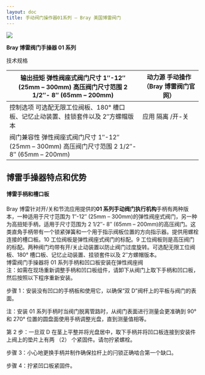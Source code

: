 ```yaml
---
layout: doc
title: 手动阀门操作器01系列 – Bray 美国博雷阀门
---
```


![](/2022/10/download-5.png)

**Bray 博雷阀门手操器 01 系列**

技术规格

| 输出扭矩 弹性阀座式阀门尺寸 1″-12″ (25mm – 300mm) 高压阀门尺寸范围 2 1/2″- 8″ (65mm – 200mm)   | 动力源 手动操作 （Bray 博雷阀门官网） |
| ---------------------------------------------------------------------------------------------- | ------------------------------------- |
| 控制选项 可选配无限工位阀板、180° 槽口板、记忆止动装置、挂锁套件以及 2″方螺帽版本              | 应用 隔离 /开-关                      |
| 阀门兼容性 弹性阀座式阀门尺寸 1″-12″ (25mm – 300mm) 高压阀门尺寸范围 2 1/2″- 8″ (65mm – 200mm) |                                       |

## 博雷手操器特点和优势

#### 博雷手柄和槽口板

Bray 博雷针对开/关和节流应用提供的**01 系列手动阀门执行机构**手柄有两种版本，一种适用于尺寸范围为 1″-12″ (25mm – 300mm)的弹性阀座式阀门，另一种为高扭矩手柄，适用于尺寸范围为 2 1/2″- 8″ (65mm – 200mm)的高压阀门。这类直角手柄带有一个锁紧弹簧和一个用于指示阀板位置的方向指示器。提供用螺栓连接的槽口板。10 工位阀板是弹性阀座式阀门的标配。9 工位阀板则是高压阀门的标配。两种阀门均带有开/关止动装置以防止阀门过度旋转。可选配无限工位阀板、180° 槽口板、记忆止动装置、挂锁套件以及 2″方螺帽版本。  
博雷阀门手操器将 [](../../../zh/%E6%89%A7%E8%A1%8C%E6%9C%BA%E6%9E%84/%E6%89%8B%E6%93%8D%E5%99%A8/index.html)01 系列手柄和凹口板安装在弹性阀座阀  
注：如需在现场重新调整手柄和凹口板组件，请卸下从阀门上取下手柄和凹口板，然后按照以下程序重新安装。

步骤 1：安装没有凹口的手柄板和使用它，以确保“双 D”阀杆上的平板与阀门的表面。

注：安装 01 系列手柄时当阀门脱离管路时，从阀门表面进行测量会更准确到 90° 和 270° 位置的圆盘面使用手柄调整光盘，直到测量值相等。

第 2 步：一旦双 D 在茎上平整并将光盘居中，取下手柄并将凹口板连接到安装件上阀上的垫片上有两 （2） 个紧固件。请勿拧紧螺栓。

步骤 3：小心地更换手柄并制作确保拉杆上的闩锁正确啮合第一个缺口。

步骤 4：拧紧凹口板紧固件。

